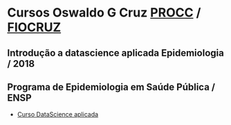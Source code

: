 # Cursos Oswaldo G Cruz [PROCC](www.procc.fiocruz.br) / [FIOCRUZ](www.fiocruz.br) 

## Introdução a datascience aplicada Epidemiologia / 2018
## Programa de Epidemiologia em Saúde Pública / ENSP 

* [Curso DataScience aplicada](livro_2017)



 
